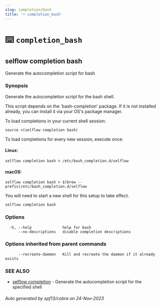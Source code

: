 ```yaml
---
slug: completion/bash
title: '⌨ completion_bash'
---
```


# ⌨️ `completion_bash`

## selflow completion bash

Generate the autocompletion script for bash

### Synopsis

Generate the autocompletion script for the bash shell.

This script depends on the 'bash-completion' package.
If it is not installed already, you can install it via your OS's package manager.

To load completions in your current shell session:

    source <(selflow completion bash)

To load completions for every new session, execute once:

#### Linux:

    selflow completion bash > /etc/bash_completion.d/selflow

#### macOS:

    selflow completion bash > $(brew --prefix)/etc/bash_completion.d/selflow

You will need to start a new shell for this setup to take effect.

```
selflow completion bash
```

### Options

```
  -h, --help              help for bash
      --no-descriptions   disable completion descriptions
```

### Options inherited from parent commands

```
      --recreate-daemon   Kill and recreate the daemon if it already exists
```

### SEE ALSO

- [selflow completion](selflow_completion.md) - Generate the autocompletion script for the specified shell

###### Auto generated by spf13/cobra on 24-Nov-2023
